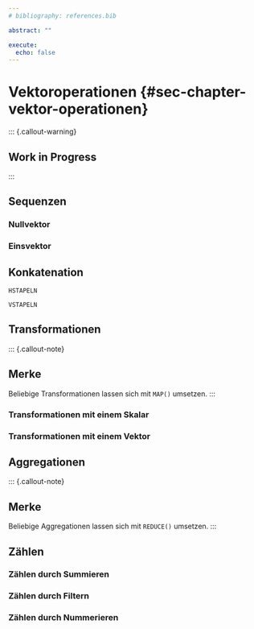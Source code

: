 ```yaml
---
# bibliography: references.bib

abstract: ""

execute: 
  echo: false
---
```


# Vektoroperationen {#sec-chapter-vektor-operationen}

::: {.callout-warning}
## Work in Progress
:::

## Sequenzen

### Nullvektor
### Einsvektor

## Konkatenation

`HSTAPELN`

`VSTAPELN`

## Transformationen

::: {.callout-note}
## Merke
Beliebige Transformationen lassen sich mit `MAP()` umsetzen.
:::

### Transformationen mit einem Skalar

### Transformationen mit einem Vektor

## Aggregationen

::: {.callout-note}
## Merke
Beliebige Aggregationen lassen sich mit `REDUCE()` umsetzen.
:::

## Zählen

### Zählen durch Summieren

### Zählen durch Filtern

### Zählen durch Nummerieren
